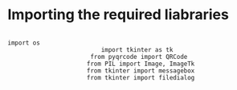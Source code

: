 # Importing the required liabraries
                                                                     import os
                              import tkinter as tk
                           from pyqrcode import QRCode
                          from PIL import Image, ImageTk
                          from tkinter import messagebox
                          from tkinter import filedialog







